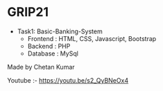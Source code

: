 # GRIP21

- Task1: Basic-Banking-System
  - Frontend : HTML, CSS, Javascript, Bootstrap
  - Backend : PHP
  - Database : MySql
  
Made by Chetan Kumar

Youtube :- https://youtu.be/s2_QyBNeOx4
